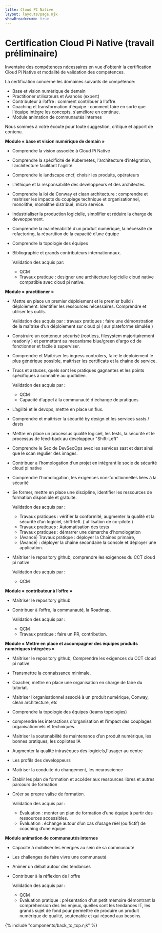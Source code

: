```yaml
---
title: Cloud PI Native
layout: layouts/page.njk
showBreadcrumb: true
---
```


# Certification Cloud Pi Native (travail préliminaire)

Inventaire des compétences nécessaires en vue d'obtenir la certification Cloud Pi Native et modalité de validation des compétences.

La certification concerne les domaines suivants de compétence:

- Base et vision numérique de demain
- Practitioner utilisateurs et Avancés (expert)
- Contributeur à l’offre : comment contribuer à l'offre.
- Coaching et transformation d'équipe : comment faire en sorte que l'équipe intègre les concepts, s'améliore en continue. 
- Module animation de communautés internes

Nous sommes à votre écoute pour toute suggestion, critique et apport de contenu.

**Module « base et vision numérique de demain »**

- Comprendre la vision associée à Cloud Pi Native
- Comprendre la spécificité de Kubernetes, l’architecture d’intégration, l’architecture facilitant l'agilité.
- Comprendre le landscape cncf, choisir les produits, opérateurs
- L'éthique et la responsabilité des developpeurs et des architectes.
- Comprendre la loi de Conway et clean architecture : comprendre et maitriser les impacts du couplage technique et organisationnel, monolithe, monolithe distribué, micro service.
- Industrialiser la production logicielle, simplifier et réduire la charge de deveoppement.
- Comprendre la maintenabilité d’un produit numérique, la nécessite de refactoring, la répartition de la capacité d’une équipe
- Comprendre la topologie des équipes
- Bibliographie et grands contributeurs internationnaux.

  Validation des acquis par: 
  - QCM
  - Travaux pratique : designer une architecture logicielle cloud native compatible avec cloud pi native.

**Module « practitioner »**
- Mettre en place un premier déploiement et le premier build / déploiement. Identifier les ressources nécessaires. Comprendre et utiliser les outils.

  Validation des acquis par :
  travaux pratiques : faire une démonstration de la maîtrise d’un déploiement sur cloud pi ( sur plateforme simulée )

- Construire un conteneur sécurisé (rootless, filesystem majoritairement readonly ) et permettant au mecanisme blue/green d'argo cd de fonctionner et facile à superviser.
- Comprendre et Maitriser les ingress controlers, faire le deploiement le plus générique possible, maitriser les certificats et la chaine de service.

- Trucs et astuces, quels sont les pratiques gagnantes et les points spécifiques à connaitre au quotidien.

  Validation des acquis par :
  - QCM
  - Capacité d'appel à la communauté d'échange de pratiques

- L’agilité et le devops, mettre en place un flux.
- Comprendre et maitriser la sécurité by design et les services sasts / dasts
- Mettre en place un processus qualité logiciel, les tests, la sécurité et le processus de feed-back au développeur "Shift-Left"
- Comprendre le Sec de DevSecOps avec les services sast et dast ainsi que le scan regulier des images.
- Contribuer a l’homologation d’un projet en intégrant le socle de sécurité cloud pi native
- Comprendre l'homologation, les exigences non-fonctionnelles liées à la sécurité
- Se former, mettre en place une discipline, identifier les ressources de formation disponible et gratuite.

  Validation des acquis par :
    - Travaux pratiques : vérifier la conformité, augmenter la qualité et la sécurité d’un logiciel, shift-left.  ( utilisation de co-pilote )
    - Travaux pratiques : Automatisation des tests
    - Travaux pratiques : démarrer une démarche d’homologation
    - (Avancé) Travaux pratique :  déployer la Chaînes primaire, 
    - (Avancé) : déployer la chaîne secondaire la console et déployer une application.

- Maîtriser le repository github, comprendre les exigences du CCT cloud pi native
  
  Validation des acquis par :
  - QCM

**Module « contributeur à l’offre »**

- Maîtriser le repository github
- Contribuer à l’offre, la communauté, la Roadmap.

  Validation des acquis par :
  - QCM
  - Travaux pratique :  faire un PR, contribution.

**Module « Mettre en place et accompagner des équipes produits numériques intégrées »**

- Maîtriser le repository github, Comprendre les exigences du CCT cloud pi native
- Transmettre la connaissance minimale.
- Coacher, mettre en place une organisation en charge de faire du tutoriat. 
- Maitriser l’organisationnel associé à un produit numérique, Conway, clean architecture, etc
- Comprendre la topologie des équipes (teams topologies)
- comprendre les interactions d'organisation et l'impact des couplages organisationnels et techniques.
- Maitriser la soutenabilité de maintenance d’un produit numérique, les bonnes pratiques, les copilotes IA
- Augmenter la qualité intraséques des logiciels,l'usager au centre
- Les profils des developpeurs
- Maitriser la conduite du changement, les neuroscience
- Établir les plan de formation et accéder aux ressources libres et autres parcours de formation 
- Créer sa propre valise de formation. 

  Validation des acquis par :
  - Évaluation : monter un plan de formation d’une équipe à partir des ressources accessibles.
  - Évaluation : échange autour d’un cas d’usage réel (ou fictif) de coaching d’une équipe

**Module animation de communautés internes**

- Capacité à mobiliser les énergies au sein de sa communauté 
- Les challenges de faire vivre une communauté
- Animer un débat autour des tendances 
- Contribuer à la réflexion de l'offre

  Validation des acquis par :
  - QCM
  - Evaluation pratique : présentation d'un petit mémoire démontrant la compréhension des les enjeux, quelles sont les tendances IT, les grands sujet de fond pour permettre de produire un produit numérique de qualité, soutenable et qui répond aux besoins.





{% include "components/back_to_top.njk" %}